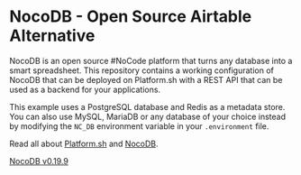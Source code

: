 # NocoDB - Open Source Airtable Alternative

NocoDB is an open source #NoCode platform that turns any database into a smart spreadsheet. This repository contains a working configuration of NocoDB that can be deployed on Platform.sh with a REST API that can be used as a backend for your applications.

This example uses a PostgreSQL database and Redis as a metadata store. You can also use MySQL, MariaDB or any database of your choice 
instead by modifying the `NC_DB` environment variable in your `.environment` file.

Read all about [Platform.sh](https://docs.platform.sh) and [NocoDB](https://docs.nocodb.com/).

[NocoDB v0.19.9](https://github.com/nocodb/nocodb)
